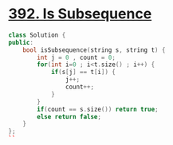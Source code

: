 # [392. Is Subsequence](https://leetcode.com/problems/is-subsequence/description/?envType=study-plan-v2&envId=top-interview-150)
```c++
class Solution {
public:
    bool isSubsequence(string s, string t) {
        int j = 0 , count = 0;
        for(int i=0 ; i<t.size() ; i++) {
            if(s[j] == t[i]) {
                j++;
                count++;
            }
        }
        if(count == s.size()) return true;
        else return false;
    }
};
``